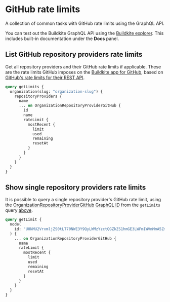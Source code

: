 # GitHub rate limits

A collection of common tasks with GitHub rate limits using the GraphQL API.

You can test out the Buildkite GraphQL API using the [Buildkite explorer](https://graphql.buildkite.com/explorer). This includes built-in documentation under the **Docs** panel.

## List GitHub repository providers rate limits

Get all repository providers and their GitHub rate limits if applicable. These are the rate limits GitHub imposes on
the [Buildkite app for GitHub](/docs/integrations/github#connect-your-buildkite-account-to-github-using-the-github-app), based on [GitHub's rate limits for their REST API](https://docs.github.com/en/rest/using-the-rest-api/rate-limits-for-the-rest-api?apiVersion=2022-11-28).

```graphql
query getLimits {
  organization(slug: "organization-slug") {
    repositoryProviders {
      name
      ... on OrganizationRepositoryProviderGitHub {
        id
        name
        rateLimit {
          mostRecent {
            limit
            used
            remaining
            resetAt
          }
        }
      }
    }
  }
}
```

## Show single repository providers rate limits

It is possible to query a single repository provider's GitHub rate limit, using the [OrganizationRepositoryProviderGitHub](/docs/apis/graphql/schemas/object/organizationrepositoryprovidergithub) [GraphQL ID](/docs/apis/graphql-api#graphql-ids) from the `getLimits` query [above](#list-github-repository-providers-rate-limits).

```graphql
query getLimit {
  node(
    id: "U0NMU2VrxmljZS0tLT70NWE3Y9QyLWMzYzctQGZkZS1hmGE3LWFmIWVmMmA5ZmP4Ng=="
  ) {
    ... on OrganizationRepositoryProviderGitHub {
      name
      rateLimit {
        mostRecent {
          limit
          used
          remaining
          resetAt
        }
      }
    }
  }
}
```
